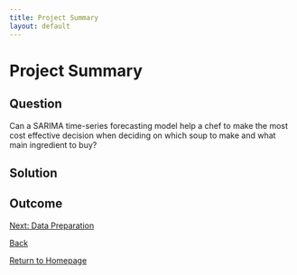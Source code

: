 ```yaml
---
title: Project Summary
layout: default
---
```

# Project Summary

## Question
Can a SARIMA time-series forecasting model help a chef to make the most cost effective decision when deciding on which soup to make and what main ingredient to buy?

## Solution

## Outcome

[Next: Data Preparation]({{site.baseurl}}/Data-Preparation)

[Back]({{site.baseurl}}/Project-Background)

[Return to Homepage]({{site.baseurl}}/index)

